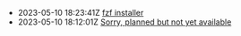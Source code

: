 * 2023-05-10 18:23:41Z [fzf installer](../1)
* 2023-05-10 18:12:01Z [Sorry, planned but not yet available](../0)
